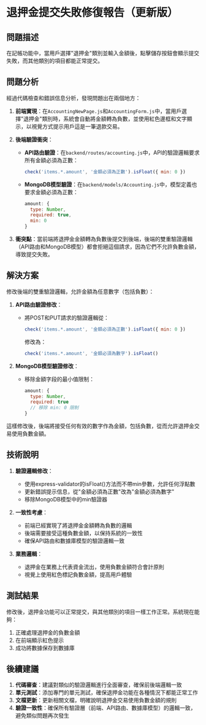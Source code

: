 # 退押金提交失敗修復報告（更新版）

## 問題描述

在記帳功能中，當用戶選擇"退押金"類別並輸入金額後，點擊儲存按鈕會顯示提交失敗，而其他類別的項目都能正常提交。

## 問題分析

經過代碼檢查和錯誤信息分析，發現問題出在兩個地方：

1. **前端實現**：在`AccountingNewPage.js`和`AccountingForm.js`中，當用戶選擇"退押金"類別時，系統會自動將金額轉為負數，並使用紅色邊框和文字顯示，以視覺方式提示用戶這是一筆退款交易。

2. **後端驗證衝突**：
   - **API路由驗證**：在`backend/routes/accounting.js`中，API的驗證邏輯要求所有金額必須為正數：
     ```javascript
     check('items.*.amount', '金額必須為正數').isFloat({ min: 0 })
     ```
   
   - **MongoDB模型驗證**：在`backend/models/Accounting.js`中，模型定義也要求金額必須為正數：
     ```javascript
     amount: {
       type: Number,
       required: true,
       min: 0
     }
     ```

3. **衝突點**：當前端將退押金金額轉為負數後提交到後端，後端的雙重驗證邏輯（API路由和MongoDB模型）都會拒絕這個請求，因為它們不允許負數金額，導致提交失敗。

## 解決方案

修改後端的雙重驗證邏輯，允許金額為任意數字（包括負數）：

1. **API路由驗證修改**：
   - 將POST和PUT請求的驗證邏輯從：
     ```javascript
     check('items.*.amount', '金額必須為正數').isFloat({ min: 0 })
     ```
     修改為：
     ```javascript
     check('items.*.amount', '金額必須為數字').isFloat()
     ```

2. **MongoDB模型驗證修改**：
   - 移除金額字段的最小值限制：
     ```javascript
     amount: {
       type: Number,
       required: true
       // 移除 min: 0 限制
     }
     ```

這樣修改後，後端將接受任何有效的數字作為金額，包括負數，從而允許退押金交易使用負數金額。

## 技術說明

1. **驗證邏輯修改**：
   - 使用express-validator的isFloat()方法而不帶min參數，允許任何浮點數
   - 更新錯誤提示信息，從"金額必須為正數"改為"金額必須為數字"
   - 移除MongoDB模型中的min驗證器

2. **一致性考慮**：
   - 前端已經實現了將退押金金額轉為負數的邏輯
   - 後端需要接受這種負數金額，以保持系統的一致性
   - 確保API路由和數據庫模型的驗證邏輯一致

3. **業務邏輯**：
   - 退押金在業務上代表資金流出，使用負數金額符合會計原則
   - 視覺上使用紅色標記負數金額，提高用戶體驗

## 測試結果

修改後，退押金功能可以正常提交，與其他類別的項目一樣工作正常。系統現在能夠：
1. 正確處理退押金的負數金額
2. 在前端顯示紅色提示
3. 成功將數據保存到數據庫

## 後續建議

1. **代碼審查**：建議對類似的驗證邏輯進行全面審查，確保前後端邏輯一致
2. **單元測試**：添加專門的單元測試，確保退押金功能在各種情況下都能正常工作
3. **文檔更新**：更新相關文檔，明確說明退押金交易使用負數金額的規則
4. **驗證一致性**：確保所有驗證層（前端、API路由、數據庫模型）的邏輯一致，避免類似問題再次發生

